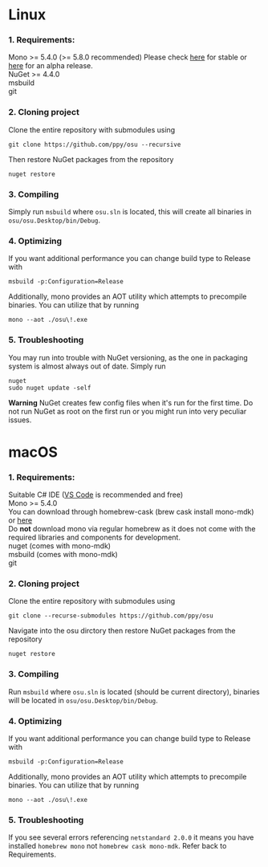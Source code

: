 # Linux
### 1. Requirements:
Mono >= 5.4.0 (>= 5.8.0 recommended)
Please check [here](http://www.mono-project.com/download/) for stable or [here](http://www.mono-project.com/download/alpha/) for an alpha release.  
NuGet >= 4.4.0  
msbuild  
git

### 2. Cloning project
Clone the entire repository with submodules using
```
git clone https://github.com/ppy/osu --recursive
```
Then restore NuGet packages from the repository
```
nuget restore
```
### 3. Compiling
Simply run `msbuild` where `osu.sln` is located, this will create all binaries in `osu/osu.Desktop/bin/Debug`.
### 4. Optimizing
If you want additional performance you can change build type to Release with
```
msbuild -p:Configuration=Release
```
Additionally, mono provides an AOT utility which attempts to precompile binaries. You can utilize that by running
```
mono --aot ./osu\!.exe
```
### 5. Troubleshooting
You may run into trouble with NuGet versioning, as the one in packaging system is almost always out of date. Simply run 
```
nuget
sudo nuget update -self
```
**Warning** NuGet creates few config files when it's run for the first time.
Do not run NuGet as root on the first run or you might run into very peculiar issues.

# macOS
### 1. Requirements:
Suitable C# IDE ([VS Code](https://code.visualstudio.com/download) is recommended and free)  
Mono >= 5.4.0  
You can download through homebrew-cask (brew cask install mono-mdk) or [here](http://www.mono-project.com/download/)  
Do **not** download mono via regular homebrew as it does not come with the required libraries and components for development.  
nuget (comes with mono-mdk)  
msbuild (comes with mono-mdk)  
git  

### 2. Cloning project
Clone the entire repository with submodules using
```
git clone --recurse-submodules https://github.com/ppy/osu
```
Navigate into the osu dirctory then restore NuGet packages from the repository
```
nuget restore
```
### 3. Compiling
Run `msbuild` where `osu.sln` is located (should be current directory), binaries will be located in `osu/osu.Desktop/bin/Debug`.
### 4. Optimizing
If you want additional performance you can change build type to Release with
```
msbuild -p:Configuration=Release
```
Additionally, mono provides an AOT utility which attempts to precompile binaries. You can utilize that by running
```
mono --aot ./osu\!.exe
```
### 5. Troubleshooting
If you see several errors referencing `netstandard 2.0.0` it means you have installed `homebrew mono` not `homebrew cask mono-mdk`. Refer back to Requirements.
